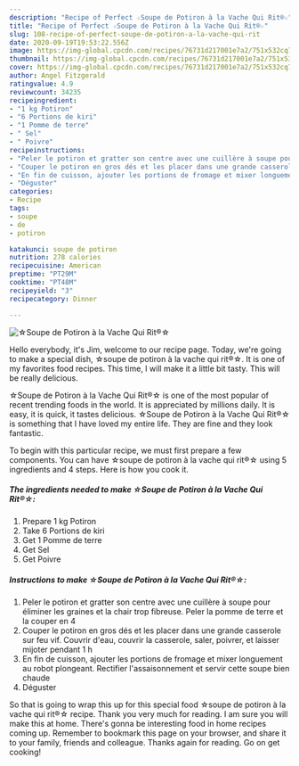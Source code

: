 ```yaml
---
description: "Recipe of Perfect ☆Soupe de Potiron à la Vache Qui Rit®☆"
title: "Recipe of Perfect ☆Soupe de Potiron à la Vache Qui Rit®☆"
slug: 108-recipe-of-perfect-soupe-de-potiron-a-la-vache-qui-rit
date: 2020-09-19T19:53:22.556Z
image: https://img-global.cpcdn.com/recipes/76731d217001e7a2/751x532cq70/☆soupe-de-potiron-a-la-vache-qui-rit☆-photo-principale-de-la-recette.jpg
thumbnail: https://img-global.cpcdn.com/recipes/76731d217001e7a2/751x532cq70/☆soupe-de-potiron-a-la-vache-qui-rit☆-photo-principale-de-la-recette.jpg
cover: https://img-global.cpcdn.com/recipes/76731d217001e7a2/751x532cq70/☆soupe-de-potiron-a-la-vache-qui-rit☆-photo-principale-de-la-recette.jpg
author: Angel Fitzgerald
ratingvalue: 4.9
reviewcount: 34235
recipeingredient:
- "1 kg Potiron"
- "6 Portions de kiri"
- "1 Pomme de terre"
- " Sel"
- " Poivre"
recipeinstructions:
- "Peler le potiron et gratter son centre avec une cuillère à soupe pour éliminer les graines et la chair trop fibreuse. Peler la pomme de terre et la couper en 4"
- "Couper le potiron en gros dés et les placer dans une grande casserole sur feu vif. Couvrir d&#39;eau, couvrir la casserole, saler, poivrer, et laisser mijoter pendant 1 h"
- "En fin de cuisson, ajouter les portions de fromage et mixer longuement au robot plongeant. Rectifier l&#39;assaisonnement et servir cette soupe bien chaude"
- "Déguster"
categories:
- Recipe
tags:
- soupe
- de
- potiron

katakunci: soupe de potiron 
nutrition: 278 calories
recipecuisine: American
preptime: "PT29M"
cooktime: "PT48M"
recipeyield: "3"
recipecategory: Dinner

---
```



![☆Soupe de Potiron à la Vache Qui Rit®☆](https://img-global.cpcdn.com/recipes/76731d217001e7a2/751x532cq70/☆soupe-de-potiron-a-la-vache-qui-rit☆-photo-principale-de-la-recette.jpg)

Hello everybody, it's Jim, welcome to our recipe page. Today, we're going to make a special dish, ☆soupe de potiron à la vache qui rit®☆. It is one of my favorites food recipes. This time, I will make it a little bit tasty. This will be really delicious.



☆Soupe de Potiron à la Vache Qui Rit®☆ is one of the most popular of recent trending foods in the world. It is appreciated by millions daily. It is easy, it is quick, it tastes delicious. ☆Soupe de Potiron à la Vache Qui Rit®☆ is something that I have loved my entire life. They are fine and they look fantastic.


To begin with this particular recipe, we must first prepare a few components. You can have ☆soupe de potiron à la vache qui rit®☆ using 5 ingredients and 4 steps. Here is how you cook it.

<!--inarticleads1-->

##### The ingredients needed to make ☆Soupe de Potiron à la Vache Qui Rit®☆:

1. Prepare 1 kg Potiron
1. Take 6 Portions de kiri
1. Get 1 Pomme de terre
1. Get  Sel
1. Get  Poivre




<!--inarticleads2-->

##### Instructions to make ☆Soupe de Potiron à la Vache Qui Rit®☆:

1. Peler le potiron et gratter son centre avec une cuillère à soupe pour éliminer les graines et la chair trop fibreuse. Peler la pomme de terre et la couper en 4
1. Couper le potiron en gros dés et les placer dans une grande casserole sur feu vif. Couvrir d&#39;eau, couvrir la casserole, saler, poivrer, et laisser mijoter pendant 1 h
1. En fin de cuisson, ajouter les portions de fromage et mixer longuement au robot plongeant. Rectifier l&#39;assaisonnement et servir cette soupe bien chaude
1. Déguster




So that is going to wrap this up for this special food ☆soupe de potiron à la vache qui rit®☆ recipe. Thank you very much for reading. I am sure you will make this at home. There's gonna be interesting food in home recipes coming up. Remember to bookmark this page on your browser, and share it to your family, friends and colleague. Thanks again for reading. Go on get cooking!

